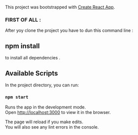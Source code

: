 This project was bootstrapped with [Create React App](https://github.com/facebook/create-react-app).
### FIRST OF ALL :
After yoy clone the project you have to dun this command line :
## npm install
to install all dependencies .

## Available Scripts

In the project directory, you can run:

### `npm start`

Runs the app in the development mode.<br />
Open [http://localhost:3000](http://localhost:3000) to view it in the browser.

The page will reload if you make edits.<br />
You will also see any lint errors in the console.

